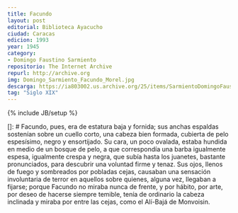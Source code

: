 ```yaml
---
title: Facundo
layout: post
editorial: Biblioteca Ayacucho
ciudad: Caracas
edicion: 1993
year: 1945
category:
- Domingo Faustino Sarmiento
repositorio: The Internet Archive
repurl: http://archive.org
img: Domingo_Sarmiento_Facundo_Morel.jpg
descarga: https://ia803002.us.archive.org/25/items/SarmientoDomingoFaustino.Facundo1993/Sarmiento%2C%20Domingo%20Faustino.%20-%20Facundo%20%5B1993%5D.pdf
tag: "Siglo XIX"
---
```

{% include JB/setup %}

[]: # Facundo, pues, era de estatura baja y fornida; sus anchas espaldas sostenían sobre un cuello corto, una cabeza bien formada, cubierta de pelo espesísimo, negro y ensortijado. Su cara, un poco ovalada, estaba hundida en medio de un bosque de pelo, a que correspondía una barba igualmente espesa, igualmente crespa y negra, que subía hasta los juanetes, bastante pronunciados, para descubrir una voluntad firme y tenaz.
Sus ojos, llenos de fuego y sombreados por pobladas cejas, causaban una sensación involuntaria de terror en aquellos sobre quienes, alguna vez, llegaban a fijarse; porque Facundo no miraba nunca de frente, y por hábito, por arte, por deseo de hacerse siempre temible, tenía de ordinario la cabeza inclinada y miraba por entre las cejas, como el Alí-Bajá de Monvoisin.

